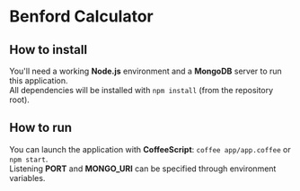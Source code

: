 # Benford Calculator

## How to install

You'll need a working **Node.js** environment and a **MongoDB** server to run this application.  
All dependencies will be installed with `npm install` (from the repository root).

## How to run

You can launch the application with **CoffeeScript**: `coffee app/app.coffee` or `npm start`.  
Listening **PORT** and **MONGO_URI** can be specified through environment variables.
